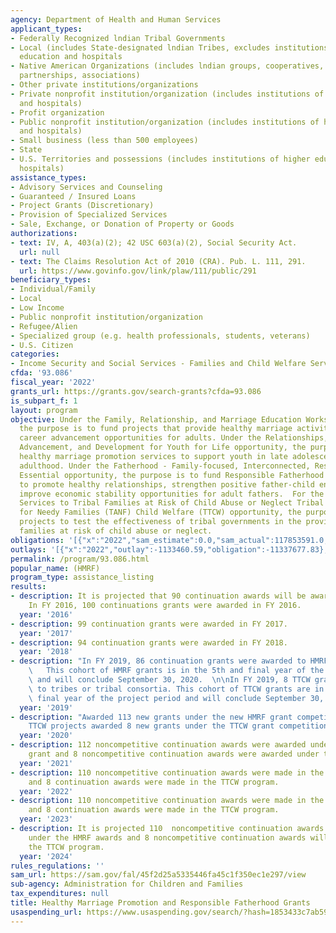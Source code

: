 ```yaml
---
agency: Department of Health and Human Services
applicant_types:
- Federally Recognized lndian Tribal Governments
- Local (includes State-designated lndian Tribes, excludes institutions of higher
  education and hospitals
- Native American Organizations (includes lndian groups, cooperatives, corporations,
  partnerships, associations)
- Other private institutions/organizations
- Private nonprofit institution/organization (includes institutions of higher education
  and hospitals)
- Profit organization
- Public nonprofit institution/organization (includes institutions of higher education
  and hospitals)
- Small business (less than 500 employees)
- State
- U.S. Territories and possessions (includes institutions of higher education and
  hospitals)
assistance_types:
- Advisory Services and Counseling
- Guaranteed / Insured Loans
- Project Grants (Discretionary)
- Provision of Specialized Services
- Sale, Exchange, or Donation of Property or Goods
authorizations:
- text: IV, A, 403(a)(2); 42 USC 603(a)(2), Social Security Act.
  url: null
- text: The Claims Resolution Act of 2010 (CRA). Pub. L. 111, 291.
  url: https://www.govinfo.gov/link/plaw/111/public/291
beneficiary_types:
- Individual/Family
- Local
- Low Income
- Public nonprofit institution/organization
- Refugee/Alien
- Specialized group (e.g. health professionals, students, veterans)
- U.S. Citizen
categories:
- Income Security and Social Services - Families and Child Welfare Services
cfda: '93.086'
fiscal_year: '2022'
grants_url: https://grants.gov/search-grants?cfda=93.086
is_subpart_f: 1
layout: program
objective: Under the Family, Relationship, and Marriage Education Works opportunity,
  the purpose is to fund projects that provide healthy marriage activities and integrate
  career advancement opportunities for adults. Under the Relationships, Education,
  Advancement, and Development for Youth for Life opportunity, the purpose is to provide
  healthy marriage promotion services to support youth in late adolescence to early
  adulthood. Under the Fatherhood - Family-focused, Interconnected, Resilient, and
  Essential opportunity, the purpose is to fund Responsible Fatherhood promotion projects
  to promote healthy relationships, strengthen positive father-child engagement, and
  improve economic stability opportunities for adult fathers.  For the Child Welfare
  Services to Tribal Families at Risk of Child Abuse or Neglect Tribal Temporary Assistance
  for Needy Families (TANF) Child Welfare (TTCW) opportunity, the purpose is to fund
  projects to test the effectiveness of tribal governments in the provision to tribal
  families at risk of child abuse or neglect.
obligations: '[{"x":"2022","sam_estimate":0.0,"sam_actual":117853591.0,"usa_spending_actual":93083659.12},{"x":"2023","sam_estimate":117853591.0,"sam_actual":0.0,"usa_spending_actual":67836267.8},{"x":"2024","sam_estimate":117853591.0,"sam_actual":0.0,"usa_spending_actual":110877756.43}]'
outlays: '[{"x":"2022","outlay":-1133460.59,"obligation":-11337677.83},{"x":"2023","outlay":-91602.14,"obligation":-4237924.57},{"x":"2024","outlay":0.0,"obligation":0.0}]'
permalink: /program/93.086.html
popular_name: (HMRF)
program_type: assistance_listing
results:
- description: It is projected that 90 continuation awards will be awarded in FY 2016.
    In FY 2016, 100 continuations grants were awarded in FY 2016.
  year: '2016'
- description: 99 continuation grants were awarded in FY 2017.
  year: '2017'
- description: 94 continuation grants were awarded in FY 2018.
  year: '2018'
- description: "In FY 2019, 86 continuation grants were awarded to HMRF grantee organizations.\
    \   This cohort of HMRF grants is in the 5th and final year of the project period\
    \ and will conclude September 30, 2020.  \n\nIn FY 2019, 8 TTCW grants were awarded\
    \ to tribes or tribal consortia. This cohort of TTCW grants are in the 5th and\
    \ final year of the project period and will conclude September 30, 2020."
  year: '2019'
- description: "Awarded 113 new grants under the new HMRF grant competition.  \n\n\
    TTCW projects awarded 8 new grants under the TTCW grant competition for FY 2020."
  year: '2020'
- description: 112 noncompetitive continuation awards were awarded under the HMRF
    grant and 8 noncompetitive continuation awards were awarded under the TTCW program.
  year: '2021'
- description: 110 noncompetitive continuation awards were made in the HMRF program
    and 8 continuation awards were made in the TTCW program.
  year: '2022'
- description: 110 noncompetitive continuation awards were made in the HMRF program
    and 8 continuation awards were made in the TTCW program.
  year: '2023'
- description: It is projected 110  noncompetitive continuation awards will be made
    under the HMRF awards and 8 noncompetitive continuation awards will be made under
    the TTCW program.
  year: '2024'
rules_regulations: ''
sam_url: https://sam.gov/fal/45f2d25a5335446fa45c1f350ec1e297/view
sub-agency: Administration for Children and Families
tax_expenditures: null
title: Healthy Marriage Promotion and Responsible Fatherhood Grants
usaspending_url: https://www.usaspending.gov/search/?hash=1853433c7ab59c9314f6b2e8da75ef38
---
```


